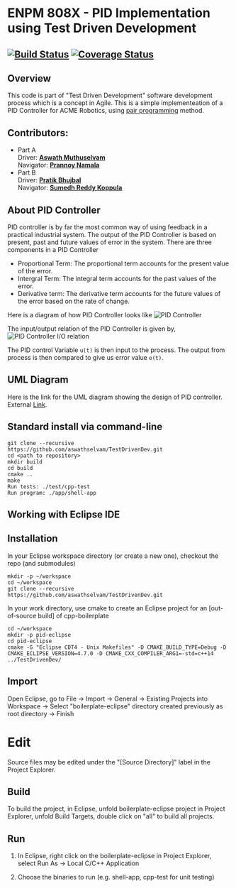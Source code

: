 # ENPM 808X - PID Implementation using Test Driven Development
[![Build Status](https://app.travis-ci.com/aswathselvam/TestDrivenDev.svg?branch=main)](https://app.travis-ci.com/aswathselvam/TestDrivenDev)
[![Coverage Status](https://coveralls.io/repos/github/aswathselvam/TestDrivenDev/badge.svg?branch=main)](https://coveralls.io/github/aswathselvam/TestDrivenDev?branch=main)
---

## Overview

This code is part of "Test Driven Development" software development process which is a concept in Agile.
This is a simple implementeation of a PID Controller for ACME Robotics, using [pair programming](https://en.wikipedia.org/wiki/Pair_programming) method.

## Contributors: 
* Part A  
Driver: [**Aswath Muthuselvam**](https://github.com/aswathselvam)  
Navigator: [**Prannoy Namala**](https://github.com/PrannoyNamala)  
* Part B  
Driver: [**Pratik Bhujbal**](https://github.com/Prat33k-dev)  
Navigator: [**Sumedh Reddy Koppula**](https://github.com/sumedhreddy90)
  
## About PID Controller

PID controller is by far the most common way of using feedback in a practical industrial system. The output of the PID Controller is based on present, past and future values of error in the system. There are three components in a PID Controller
-	Proportional Term: The proportional term accounts for the present value of the error.
-	Intergral Term: The integral term accounts for the past values of the error. 
-	Derivative term: The derivative term accounts for the future values of the error based on the rate of change.

Here is a diagram of how PID Controller looks like
![PID Controller](https://user-images.githubusercontent.com/7314342/135725156-99180a1f-32c4-4916-9115-1ab36f5d8dd9.png)

The input/output relation of the PID Controller is given by,
![PID Controller I/O relation](https://user-images.githubusercontent.com/7314342/135725245-f3f998ac-46e9-4142-b04b-b2a9297c12bc.png)

The PID control Variable ```u(t)``` is then input to the process. The output from process is then compared to give us error value ```e(t)```. 


## UML Diagram
Here is the link for the UML diagram showing the design of PID controller. External [Link](https://drive.google.com/file/d/14lxTFG36SRcakcf2CNTkY-IKOutR6YpD/view?usp=sharing).

## Standard install via command-line
```
git clone --recursive https://github.com/aswathselvam/TestDrivenDev.git
cd <path to repository>
mkdir build
cd build
cmake ..
make
Run tests: ./test/cpp-test
Run program: ./app/shell-app
```

## Working with Eclipse IDE ##

## Installation

In your Eclipse workspace directory (or create a new one), checkout the repo (and submodules)
```
mkdir -p ~/workspace
cd ~/workspace
git clone --recursive https://github.com/aswathselvam/TestDrivenDev.git
```

In your work directory, use cmake to create an Eclipse project for an [out-of-source build] of cpp-boilerplate

```
cd ~/workspace
mkdir -p pid-eclipse
cd pid-eclipse
cmake -G "Eclipse CDT4 - Unix Makefiles" -D CMAKE_BUILD_TYPE=Debug -D CMAKE_ECLIPSE_VERSION=4.7.0 -D CMAKE_CXX_COMPILER_ARG1=-std=c++14 ../TestDrivenDev/
```

## Import

Open Eclipse, go to File -> Import -> General -> Existing Projects into Workspace -> 
Select "boilerplate-eclipse" directory created previously as root directory -> Finish

# Edit

Source files may be edited under the "[Source Directory]" label in the Project Explorer.


## Build

To build the project, in Eclipse, unfold boilerplate-eclipse project in Project Explorer,
unfold Build Targets, double click on "all" to build all projects.

## Run

1. In Eclipse, right click on the boilerplate-eclipse in Project Explorer,
select Run As -> Local C/C++ Application

2. Choose the binaries to run (e.g. shell-app, cpp-test for unit testing)
